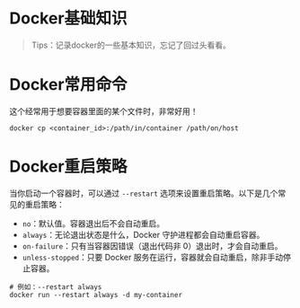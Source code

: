 # Docker基础知识

> Tips：记录docker的一些基本知识，忘记了回过头看看。

# Docker常用命令
这个经常用于想要容器里面的某个文件时，非常好用！
```shell
docker cp <container_id>:/path/in/container /path/on/host
```

# Docker重启策略

当你启动一个容器时，可以通过 `--restart` 选项来设置重启策略。以下是几个常见的重启策略：

- `no`：默认值。容器退出后不会自动重启。
- `always`：无论退出状态是什么，Docker 守护进程都会自动重启容器。
- `on-failure`：只有当容器因错误（退出代码非 0）退出时，才会自动重启。
- `unless-stopped`：只要 Docker 服务在运行，容器就会自动重启，除非手动停止容器。

```shell
# 例如：--restart always
docker run --restart always -d my-container
```


